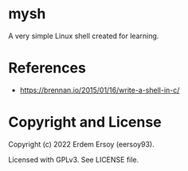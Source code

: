 # mysh
A very simple Linux shell created for learning.

# References

- https://brennan.io/2015/01/16/write-a-shell-in-c/

# Copyright and License
Copyright (c) 2022 Erdem Ersoy (eersoy93).

Licensed with GPLv3. See LICENSE file.
